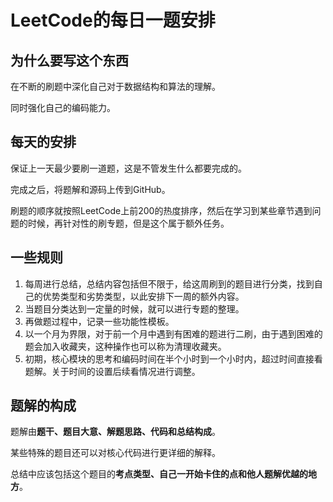 # LeetCode的每日一题安排



## 为什么要写这个东西



在不断的刷题中深化自己对于数据结构和算法的理解。

同时强化自己的编码能力。



## 每天的安排



保证上一天最少要刷一道题，这是不管发生什么都要完成的。

完成之后，将题解和源码上传到GitHub。

刷题的顺序就按照LeetCode上前200的热度排序，然后在学习到某些章节遇到问题的时候，再针对性的刷专题，但是这个属于额外任务。



## 一些规则



1. 每周进行总结，总结内容包括但不限于，给这周刷到的题目进行分类，找到自己的优势类型和劣势类型，以此安排下一周的额外内容。
2. 当题目分类达到一定量的时候，就可以进行专题的整理。
3. 再做题过程中，记录一些功能性模板。
4. 以一个月为界限，对于前一个月中遇到有困难的题进行二刷，由于遇到困难的题会加入收藏夹，这种操作也可以称为清理收藏夹。
5. 初期，核心模块的思考和编码时间在半个小时到一个小时内，超过时间直接看题解。关于时间的设置后续看情况进行调整。



## 题解的构成



题解由**题干、题目大意、解题思路、代码和总结构成**。

某些特殊的题目还可以对核心代码进行更详细的解释。

总结中应该包括这个题目的**考点类型、自己一开始卡住的点和他人题解优越的地方**。

